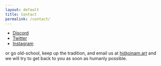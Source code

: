 ```yaml
---
layout: default
title: Contact
permalink: /contact/
---
```


- [Discord](https://discord.gg/SkNnms8Uha)
- [Twitter](https://twitter.com/oinam)
- [Instagram](https://www.instagram.com/oinam/)

or go old-school, keep up the tradition, and email us at [hi@oinam.art](mailto:hi@oinam.art) and we will try to get back to you as soon as humanly possible.